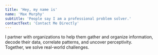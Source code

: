 ```yaml
---
title: 'Hey, my name is'
name: 'Max Murphy'
subtitle: 'People say I am a professional problem solver.'
contactText: 'Contact Me Directly'
---
```


I partner with organizations to help them gather and organize information, decode their data, correlate patterns, and uncover perceptivity.<br> Together, we solve real-world challenges.
